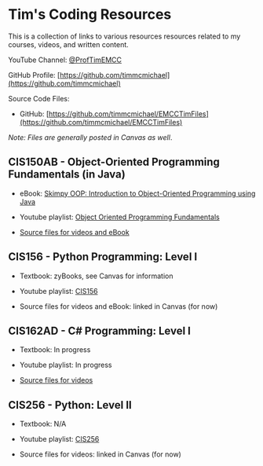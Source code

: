 # Tim's Coding Resources

This is a collection of links to various resources resources related to my courses, videos, and written content. 

YouTube Channel: [@ProfTimEMCC](https://www.youtube.com/@ProfTimEMCC)

GitHub Profile: [https://github.com/timmcmichael](https://github.com/timmcmichael)

Source Code Files:
* GitHub: [https://github.com/timmcmichael/EMCCTimFiles](https://github.com/timmcmichael/EMCCTimFiles)

_Note: Files are generally posted in Canvas as well_.


## CIS150AB - Object-Oriented Programming Fundamentals (in Java)
- eBook: [Skimpy OOP: Introduction to Object-Oriented Programming using Java](http://timmcmichael.github.io/skimpy-oop/)

- Youtube playlist: [Object Oriented Programming Fundamentals](https://www.youtube.com/playlist?list=PL_Lc2HVYD16Y-vLXkIgggjYrSdF5DEFnU)

- [Source files for videos and eBook](https://github.com/timmcmichael/EMCCTimFiles/tree/main/OOP%20with%20Java%20(CIS150AB))


## CIS156 - Python Programming: Level I
- Textbook: zyBooks, see Canvas for information

- Youtube playlist: [CIS156](https://www.youtube.com/playlist?list=PL7yAQImwCColDsNdnMgjxG3VBZHo-Yj2g)

- Source files for videos and eBook: linked in Canvas (for now)

## CIS162AD - C# Programming: Level I
- Textbook: In progress

- Youtube playlist: In progress

- [Source files for videos](https://github.com/timmcmichael/EMCCTimFiles/tree/main/Intro%20to%20C-Sharp%20(CIS162AD))

## CIS256 - Python: Level II
- Textbook: N/A

- Youtube playlist: [CIS256](https://www.youtube.com/playlist?list=PL7yAQImwCCokO6ntqpfBrKF7GSFmlmaCi)

- Source files for videos: linked in Canvas (for now)


<!-- For -->
